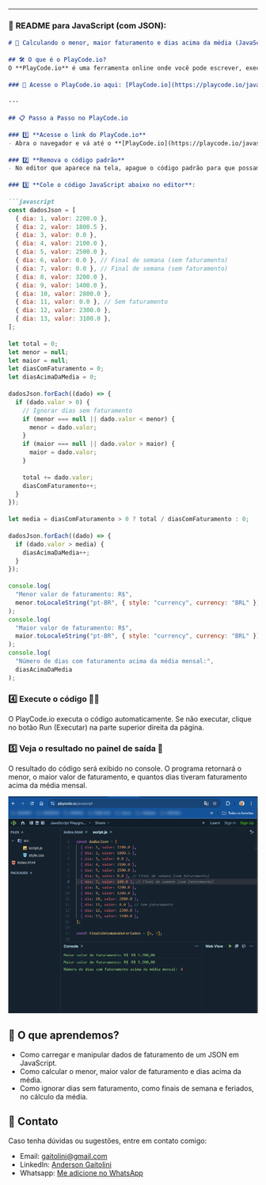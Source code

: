 
---

### 📂 **README para JavaScript (com JSON)**:

```markdown
# 🚀 Calculando o menor, maior faturamento e dias acima da média (JavaScript) usando JSON como fonte de dados

## 🛠️ O que é o PlayCode.io?
O **PlayCode.io** é uma ferramenta online onde você pode escrever, executar e testar código JavaScript diretamente no navegador, sem precisar instalar nada.

### 🔗 Acesse o PlayCode.io aqui: [PlayCode.io](https://playcode.io/javascript)

---

## 📋 Passo a Passo no PlayCode.io

### 1️⃣ **Acesse o link do PlayCode.io**
- Abra o navegador e vá até o **[PlayCode.io](https://playcode.io/javascript)**.

### 2️⃣ **Remova o código padrão**
- No editor que aparece na tela, apague o código padrão para que possamos inserir o nosso código.

### 3️⃣ **Cole o código JavaScript abaixo no editor**:

```javascript
const dadosJson = [
  { dia: 1, valor: 2200.0 },
  { dia: 2, valor: 1800.5 },
  { dia: 3, valor: 0.0 },
  { dia: 4, valor: 2100.0 },
  { dia: 5, valor: 2500.0 },
  { dia: 6, valor: 0.0 }, // Final de semana (sem faturamento)
  { dia: 7, valor: 0.0 }, // Final de semana (sem faturamento)
  { dia: 8, valor: 3200.0 },
  { dia: 9, valor: 1400.0 },
  { dia: 10, valor: 2800.0 },
  { dia: 11, valor: 0.0 }, // Sem faturamento
  { dia: 12, valor: 2300.0 },
  { dia: 13, valor: 3100.0 },
];

let total = 0;
let menor = null;
let maior = null;
let diasComFaturamento = 0;
let diasAcimaDaMedia = 0;

dadosJson.forEach((dado) => {
  if (dado.valor > 0) {
    // Ignorar dias sem faturamento
    if (menor === null || dado.valor < menor) {
      menor = dado.valor;
    }
    if (maior === null || dado.valor > maior) {
      maior = dado.valor;
    }

    total += dado.valor;
    diasComFaturamento++;
  }
});

let media = diasComFaturamento > 0 ? total / diasComFaturamento : 0;

dadosJson.forEach((dado) => {
  if (dado.valor > media) {
    diasAcimaDaMedia++;
  }
});

console.log(
  "Menor valor de faturamento: R$",
  menor.toLocaleString("pt-BR", { style: "currency", currency: "BRL" })
);
console.log(
  "Maior valor de faturamento: R$",
  maior.toLocaleString("pt-BR", { style: "currency", currency: "BRL" })
);
console.log(
  "Número de dias com faturamento acima da média mensal:",
  diasAcimaDaMedia
);

```
### 4️⃣ Execute o código 🏃‍♂️
O PlayCode.io executa o código automaticamente. Se não executar, clique no botão Run (Executar) na parte superior direita da página.

### 5️⃣ Veja o resultado no painel de saída 🎉
O resultado do código será exibido no console. O programa retornará o menor, o maior valor de faturamento, e quantos dias tiveram faturamento acima da média mensal.

![playcode](.\image.png)

## 🔄 O que aprendemos?
- Como carregar e manipular dados de faturamento de um JSON em JavaScript.
- Como calcular o menor, maior valor de faturamento e dias acima da média.
- Como ignorar dias sem faturamento, como finais de semana e feriados, no cálculo da média.

## 📲 Contato
Caso tenha dúvidas ou sugestões, entre em contato comigo:

- Email: gaitolini@gmail.com
- LinkedIn: [Anderson Gaitolini](https://www.linkedin.com/in/andersongaitolini/)
- Whatsapp: [Me adicione no WhatsApp](https://wa.me/qr/CFND4RGOJHHUN1)
